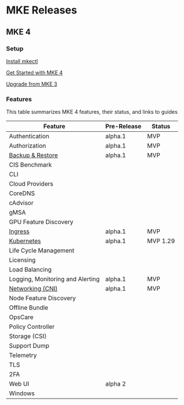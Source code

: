 # MKE Releases

## MKE 4


### Setup
[Install mkectl](../docs/setup/README.md)

[Get Started with MKE 4](../docs/setup/getting-started/README.md)

[Upgrade from MKE 3](../docs/setup/upgrade-from-mke-3/README.md)

### Features
This table summarizes MKE 4 features, their status, and links to guides 

| Feature                                                                | Pre-Release | Status   | 
|------------------------------------------------------------------------|-------|----------|
| Authentication                                                         | alpha.1| MVP      |  
| Authorization                                                          | alpha.1 | MVP      |   
| [Backup & Restore](../docs/reference/backuprestore/backup-restore.md)          | alpha.1 | MVP      |
| CIS Benchmark                                                          |   |          |
| CLI                                                                    |   |          |
| Cloud Providers                                                        |   |          |
| CoreDNS                                                                |   |          |
| cAdvisor                                                               |   |          |
| gMSA                                                                   |   |          |
| GPU Feature Discovery                                                  |   |          |
| [Ingress](../docs/reference/ingress/ingress-controller.md)                         | alpha.1| MVP      |   |
| [Kubernetes](../docs/concepts/architecture/architecture.md#components) | alpha.1 | MVP 1.29 |  |
| Life Cycle Management                                                  |   |          |
| Licensing                                                              |   |          |
| Load Balancing                                                         |   |          |
| Logging, Monitoring and Alerting                                       | alpha.1 | MVP      |  
| [Networking (CNI)](../docs/concepts/architecture/architecture.md#container-network-interface)  |  alpha.1 | MVP      |  
| Node Feature Discovery                                                 |   |          |
| Offline Bundle                                                         |   |          |
| OpsCare                                                                |   |          |
| Policy Controller                                                      |   |          |
| Storage (CSI)                                                          |   |          |
| Support Dump                                                           |   |          |
| Telemetry                                                              |   |          |
| TLS                                                                    |   |          |
| 2FA                                                                    |   |          |
| Web UI                                                                 | alpha 2  |          |
| Windows                                                                |   |          |
